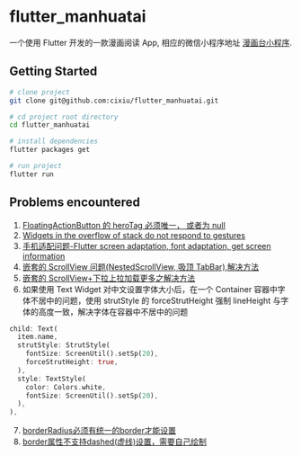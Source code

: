 # flutter_manhuatai

一个使用 Flutter 开发的一款漫画阅读 App, 相应的微信小程序地址 [漫画台小程序](https://github.com/cixiu/manhuatai-miniapp).

## Getting Started

```bash
# clone project
git clone git@github.com:cixiu/flutter_manhuatai.git

# cd project root directory
cd flutter_manhuatai

# install dependencies
flutter packages get

# run project
flutter run
```

## Problems encountered

1. [FloatingActionButton 的 heroTag 必须唯一， 或者为 null](https://stackoverflow.com/questions/53265299/flutter-gridview-causes-navigator-push-error)
2. [Widgets in the overflow of stack do not respond to gestures](https://github.com/flutter/flutter/issues/19445)
3. [手机适配问题-Flutter screen adaptation, font adaptation, get screen information](https://github.com/OpenFlutter/flutter_screenutil)
4. [嵌套的 ScrollView 问题(NestedScrollView, 吸顶 TabBar),解决方法](https://github.com/fluttercandies/extended_nested_scroll_view)
5. [嵌套的 ScrollView+下拉上拉加载更多之解决方法](https://github.com/fluttercandies/loading_more_list)
6. 如果使用 Text Widget 对中文设置字体大小后，在一个 Container 容器中字体不居中的问题，使用 strutStyle 的 forceStrutHeight 强制 lineHeight 与字体的高度一致，解决字体在容器中不居中的问题

```dart
child: Text(
  item.name,
  strutStyle: StrutStyle(
    fontSize: ScreenUtil().setSp(20),
    forceStrutHeight: true,
  ),
  style: TextStyle(
    color: Colors.white,
    fontSize: ScreenUtil().setSp(20),
  ),
),
```
7. [borderRadius必须有统一的border才能设置](https://github.com/flutter/flutter/issues/12583)
8. [border属性不支持dashed(虚线)设置，需要自己绘制](https://github.com/flutter/flutter/issues/4858)
